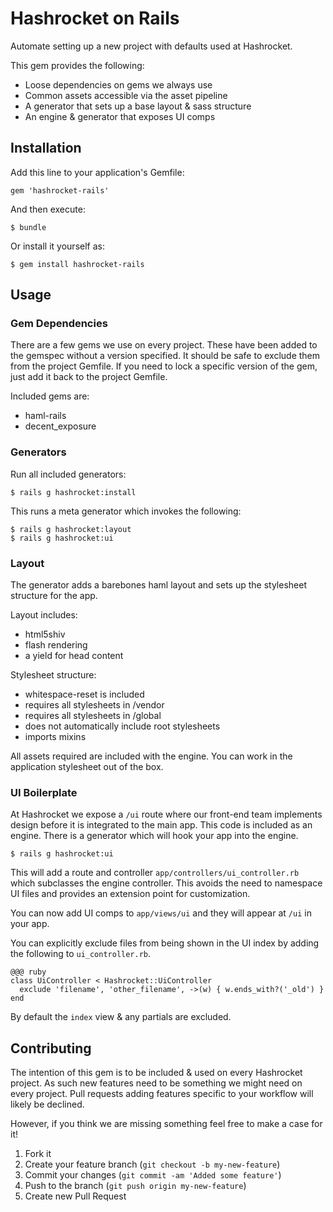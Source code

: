 # Hashrocket on Rails

Automate setting up a new project with defaults used at Hashrocket.

This gem provides the following:

  * Loose dependencies on gems we always use
  * Common assets accessible via the asset pipeline
  * A generator that sets up a base layout & sass structure
  * An engine & generator that exposes UI comps

## Installation

Add this line to your application's Gemfile:

    gem 'hashrocket-rails'

And then execute:

    $ bundle

Or install it yourself as:

    $ gem install hashrocket-rails

## Usage

### Gem Dependencies

There are a few gems we use on every project. These have been added to the
gemspec without a version specified. It should be safe to exclude them from the
project Gemfile. If you need to lock a specific version of the gem, just add it
back to the project Gemfile.

Included gems are:

  * haml-rails
  * decent_exposure

### Generators

Run all included generators:

    $ rails g hashrocket:install

This runs a meta generator which invokes the following:

    $ rails g hashrocket:layout
    $ rails g hashrocket:ui

### Layout

The generator adds a barebones haml layout and sets up the stylesheet structure for the app.

Layout includes:

  * html5shiv
  * flash rendering
  * a yield for head content

Stylesheet structure:

  * whitespace-reset is included
  * requires all stylesheets in /vendor
  * requires all stylesheets in /global
  * does not automatically include root stylesheets
  * imports mixins

All assets required are included with the engine. You can work in the
application stylesheet out of the box.

### UI Boilerplate

At Hashrocket we expose a `/ui` route where our front-end team implements
design before it is integrated to the main app. This code is included as an
engine. There is a generator which will hook your app into the engine.

    $ rails g hashrocket:ui

This will add a route and controller `app/controllers/ui_controller.rb` which
subclasses the engine controller. This avoids the need to namespace UI files
and provides an extension point for customization.

You can now add UI comps to `app/views/ui` and they will appear at `/ui` in
your app.

You can explicitly exclude files from being shown in the UI index by adding the
following to `ui_controller.rb`.

    @@@ ruby
    class UiController < Hashrocket::UiController
      exclude 'filename', 'other_filename', ->(w) { w.ends_with?('_old') }
    end

By default the `index` view & any partials are excluded.

## Contributing

The intention of this gem is to be included & used on every Hashrocket project.
As such new features need to be something we might need on every project. Pull
requests adding features specific to your workflow will likely be declined.

However, if you think we are missing something feel free to make a case for it!

1. Fork it
2. Create your feature branch (`git checkout -b my-new-feature`)
3. Commit your changes (`git commit -am 'Added some feature'`)
4. Push to the branch (`git push origin my-new-feature`)
5. Create new Pull Request
